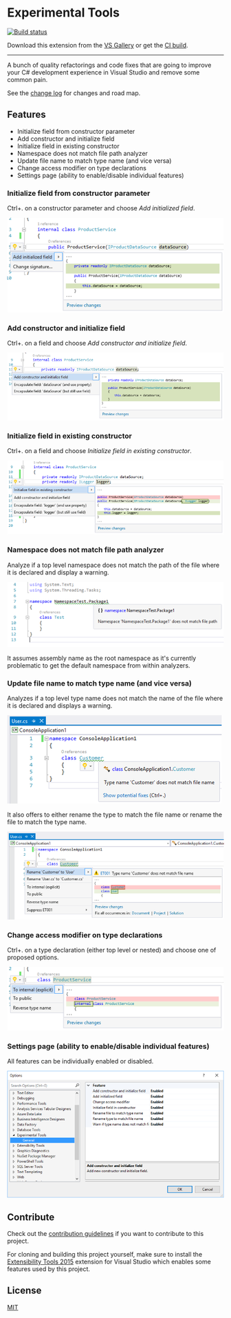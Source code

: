 # Experimental Tools

<!-- Replace this badge with your own-->
[![Build status](https://ci.appveyor.com/api/projects/status/idvryqpirxbe39gt?svg=true)](https://ci.appveyor.com/project/dzimchuk/experimental-tools)

<!-- Update the VS Gallery link after you upload the VSIX-->
Download this extension from the [VS Gallery](https://visualstudiogallery.msdn.microsoft.com/8ea7527b-98c9-4571-a43d-0b4851a010c3)
or get the [CI build](http://vsixgallery.com/extension/f2ba275d-a5ca-4bf9-b8ef-2e580cb13cd3/).

---------------------------------------

A bunch of quality refactorings and code fixes that are going to improve your C# development experience in Visual Studio and remove some common pain.

See the [change log](CHANGELOG.md) for changes and road map.

## Features

- Initialize field from constructor parameter
- Add constructor and initialize field
- Initialize field in existing constructor
- Namespace does not match file path analyzer
- Update file name to match type name (and vice versa)
- Change access modifier on type declarations
- Settings page (ability to enable/disable individual features)

### Initialize field from constructor parameter
Ctrl+. on a constructor parameter and choose *Add initialized field*.

![Initialize field from constructor parameter](art/InitializeFieldFromConstructor.png)

### Add constructor and initialize field

Ctrl+. on a field and choose *Add constructor and initialize field*.

![Add constructor and initialize field](art/AddConstructorAndInitializeField.png)

### Initialize field in existing constructor

Ctrl+. on a field and choose *Initialize field in existing constructor*.

![Initialize field in existing constructor](art/InitializeFieldInExistingConstructor.png)

### Namespace does not match file path analyzer

Analyze if a top level namespace does not match the path of the file where it is declared and display a warning.

![Namespace and file path analyzer](art/NamespaceNormalizationAnalyzer.png)

It assumes assembly name as the root namespace as it's currently problematic to get the default namespace from within analyzers.

### Update file name to match type name (and vice versa)

Analyzes if a top level type name does not match the name of the file where it is declared and displays a warning.

![Type and file name analyzer](art/TypeAndDocumentNameAnalyzer.png)

It also offers to either rename the type to match the file name or rename the file to match the type name.

![Type and file name analyzer](art/TypeAndDocumentNameCodeFix.png)

### Change access modifier on type declarations

Ctrl+. on a type declaration (either top level or nested) and choose one of proposed options.

![Change access modifier on type declarations](art/ChangeTypeAccessModifier.png)

### Settings page (ability to enable/disable individual features)

All features can be individually enabled or disabled.

![Type and file name analyzer](art/GeneralOptions.png)

## Contribute
Check out the [contribution guidelines](CONTRIBUTING.md)
if you want to contribute to this project.

For cloning and building this project yourself, make sure
to install the
[Extensibility Tools 2015](https://visualstudiogallery.msdn.microsoft.com/ab39a092-1343-46e2-b0f1-6a3f91155aa6)
extension for Visual Studio which enables some features
used by this project.

## License
[MIT](LICENSE)

